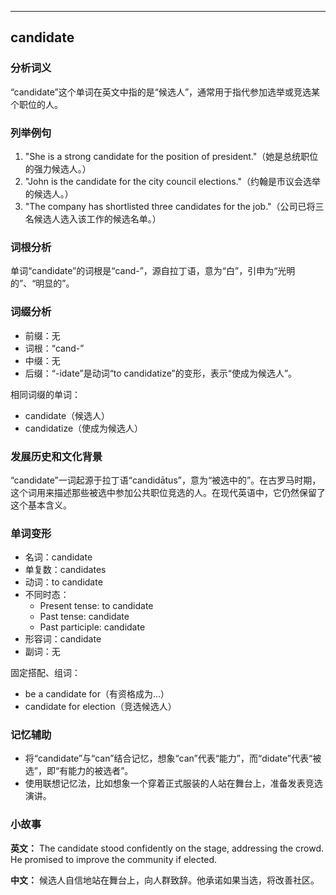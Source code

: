 
---------------
## candidate
### 分析词义
“candidate”这个单词在英文中指的是“候选人”，通常用于指代参加选举或竞选某个职位的人。

### 列举例句
1. "She is a strong candidate for the position of president."（她是总统职位的强力候选人。）
2. "John is the candidate for the city council elections."（约翰是市议会选举的候选人。）
3. "The company has shortlisted three candidates for the job."（公司已将三名候选人选入该工作的候选名单。）

### 词根分析
单词“candidate”的词根是“cand-”，源自拉丁语，意为“白”，引申为“光明的”、“明显的”。

### 词缀分析
- 前缀：无
- 词根：“cand-”
- 中缀：无
- 后缀：“-idate”是动词“to candidatize”的变形，表示“使成为候选人”。

相同词缀的单词：
- candidate（候选人）
- candidatize（使成为候选人）

### 发展历史和文化背景
“candidate”一词起源于拉丁语“candidātus”，意为“被选中的”。在古罗马时期，这个词用来描述那些被选中参加公共职位竞选的人。在现代英语中，它仍然保留了这个基本含义。

### 单词变形
- 名词：candidate
- 单复数：candidates
- 动词：to candidate
- 不同时态：
  - Present tense: to candidate
  - Past tense: candidate
  - Past participle: candidate
- 形容词：candidate
- 副词：无

固定搭配、组词：
- be a candidate for（有资格成为...）
- candidate for election（竞选候选人）

### 记忆辅助
- 将“candidate”与“can”结合记忆，想象“can”代表“能力”，而“didate”代表“被选”，即“有能力的被选者”。
- 使用联想记忆法，比如想象一个穿着正式服装的人站在舞台上，准备发表竞选演讲。

### 小故事
**英文：** The candidate stood confidently on the stage, addressing the crowd. He promised to improve the community if elected.

**中文：** 候选人自信地站在舞台上，向人群致辞。他承诺如果当选，将改善社区。


